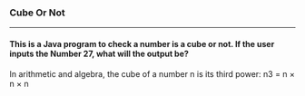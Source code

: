### Cube Or Not
***
#### This is a Java program to check a number is a cube or not. If the user inputs the Number 27, what will the output be?


<div class="hint">
  In arithmetic and algebra, the cube of a number n is its third power: 
    n3 = n × n × n
</div>